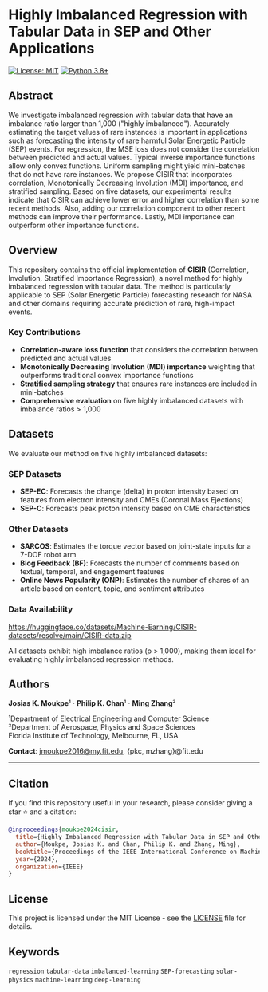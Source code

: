 # Highly Imbalanced Regression with Tabular Data in SEP and Other Applications

[![License: MIT](https://img.shields.io/badge/License-MIT-yellow.svg)](https://opensource.org/licenses/MIT)
[![Python 3.8+](https://img.shields.io/badge/python-3.8+-blue.svg)](https://www.python.org/downloads/release/python-380/)

## Abstract

We investigate imbalanced regression with tabular data that have an imbalance ratio larger than 1,000 ("highly imbalanced"). Accurately estimating the target values of rare instances is important in applications such as forecasting the intensity of rare harmful Solar Energetic Particle (SEP) events. For regression, the MSE loss does not consider the correlation between predicted and actual values. Typical inverse importance functions allow only convex functions. Uniform sampling might yield mini-batches that do not have rare instances. We propose CISIR that incorporates correlation, Monotonically Decreasing Involution (MDI) importance, and stratified sampling. Based on five datasets, our experimental results indicate that CISIR can achieve lower error and higher correlation than some recent methods. Also, adding our correlation component to other recent methods can improve their performance. Lastly, MDI importance can outperform other importance functions.

## Overview

This repository contains the official implementation of **CISIR** (Correlation, Involution, Stratified Importance Regression), a novel method for highly imbalanced regression with tabular data. The method is particularly applicable to SEP (Solar Energetic Particle) forecasting research for NASA and other domains requiring accurate prediction of rare, high-impact events.

### Key Contributions

- **Correlation-aware loss function** that considers the correlation between predicted and actual values
- **Monotonically Decreasing Involution (MDI) importance** weighting that outperforms traditional convex importance functions
- **Stratified sampling strategy** that ensures rare instances are included in mini-batches
- **Comprehensive evaluation** on five highly imbalanced datasets with imbalance ratios > 1,000

## Datasets

We evaluate our method on five highly imbalanced datasets:

### SEP Datasets
- **SEP-EC**: Forecasts the change (delta) in proton intensity based on features from electron intensity and CMEs (Coronal Mass Ejections)
- **SEP-C**: Forecasts peak proton intensity based on CME characteristics

### Other Datasets
- **SARCOS**: Estimates the torque vector based on joint-state inputs for a 7-DOF robot arm
- **Blog Feedback (BF)**: Forecasts the number of comments based on textual, temporal, and engagement features  
- **Online News Popularity (ONP)**: Estimates the number of shares of an article based on content, topic, and sentiment attributes

### Data Availability
https://huggingface.co/datasets/Machine-Earning/CISIR-datasets/resolve/main/CISIR-data.zip

All datasets exhibit high imbalance ratios (ρ > 1,000), making them ideal for evaluating highly imbalanced regression methods.

<!-- ## Installation

```bash
git clone https://github.com/Machine-Earning/CISIR.git
cd CISIR
pip install -r requirements.txt
```

## Usage

```bash
# Basic usage example
./run.sh
```

For detailed usage instructions and examples, please refer to the source code documentation. -->

## Authors

**Josias K. Moukpe**¹ · **Philip K. Chan**¹ · **Ming Zhang**²

¹Department of Electrical Engineering and Computer Science  
²Department of Aerospace, Physics and Space Sciences  
Florida Institute of Technology, Melbourne, FL, USA

**Contact**: jmoukpe2016@my.fit.edu, {pkc, mzhang}@fit.edu

---

## Citation

If you find this repository useful in your research, please consider giving a star ⭐️ and a citation:

```bibtex
@inproceedings{moukpe2024cisir,
  title={Highly Imbalanced Regression with Tabular Data in SEP and Other Applications},
  author={Moukpe, Josias K. and Chan, Philip K. and Zhang, Ming},
  booktitle={Proceedings of the IEEE International Conference on Machine Learning and Applications (ICMLA)},
  year={2024},
  organization={IEEE}
}
```

## License

This project is licensed under the MIT License - see the [LICENSE](LICENSE) file for details.

## Keywords

`regression` `tabular-data` `imbalanced-learning` `SEP-forecasting` `solar-physics` `machine-learning` `deep-learning`